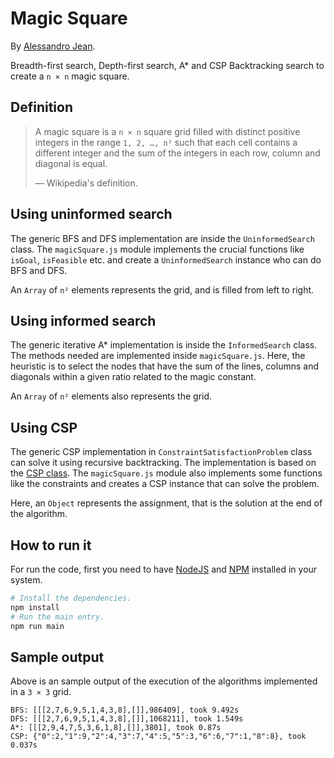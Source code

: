 # Magic Square

By [Alessandro Jean](https://github.com/alessandrojean/IA-2018.3/).

Breadth-first search, Depth-first search, A* and
CSP Backtracking search to create a `n × n` magic
square.

## Definition

> A magic square is a `n × n` square grid filled
> with distinct positive integers in the range
> `1, 2, …, n²` such that each cell contains
> a different integer and the sum of the integers
> in each row, column and diagonal is equal.
>
> &mdash; Wikipedia's definition.

## Using uninformed search

The generic BFS and DFS implementation are inside
the `UninformedSearch` class. The `magicSquare.js`
module implements the crucial functions like
`isGoal`, `isFeasible` etc. and create a 
`UninformedSearch` instance who can do BFS and DFS.

An `Array` of `n²` elements represents the grid,
and is filled from left to right.

## Using informed search

The generic iterative A* implementation is inside
the `InformedSearch` class. The methods needed are
implemented inside `magicSquare.js`. Here, the
heuristic is to select the nodes that have
the sum of the lines, columns and diagonals
within a given ratio related to the magic constant.

An `Array` of `n²` elements also represents the grid.

## Using CSP

The generic CSP implementation in 
`ConstraintSatisfactionProblem` class can solve 
it using recursive backtracking. The implementation 
is based on the [CSP class]. The `magicSquare.js` 
module also implements some functions like the 
constraints and creates a CSP instance that can 
solve the problem.

Here, an `Object` represents the assignment, that
is the solution at the end of the algorithm.

[CSP class]: https://folivetti.github.io/courses/IA/PDF/Aula04.pdf

## How to run it

For run the code, first you need to have
[NodeJS] and [NPM] installed in your system.

```bash
# Install the dependencies.
npm install
# Run the main entry.
npm run main
```

[NodeJS]: https://nodejs.org/en/
[NPM]: https://www.npmjs.com/

## Sample output

Above is an sample output of the execution of
the algorithms implemented in a `3 × 3` grid.

```text
BFS: [[[2,7,6,9,5,1,4,3,8],[]],986409], took 9.492s
DFS: [[[2,7,6,9,5,1,4,3,8],[]],1068211], took 1.549s
A*: [[[2,9,4,7,5,3,6,1,8],[]],3801], took 0.87s
CSP: {"0":2,"1":9,"2":4,"3":7,"4":5,"5":3,"6":6,"7":1,"8":8}, took 0.037s
```
